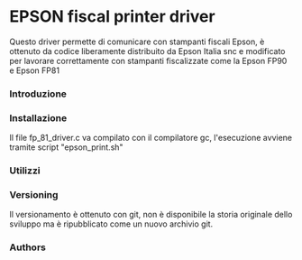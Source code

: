 # EPSON fiscal printer driver
Questo driver permette di comunicare con stampanti fiscali Epson, è ottenuto da codice liberamente distribuito da Epson Italia snc
e modificato per lavorare correttamente con stampanti fiscalizzate come la Epson FP90 e Epson FP81

### Introduzione ###

 


 
### Installazione ###

Il file fp_81_driver.c va compilato con il compilatore gc, l'esecuzione avviene tramite script "epson_print.sh"

### Utilizzi ###



### Versioning ###

Il versionamento è ottenuto con git, non è disponibile la storia originale dello sviluppo ma è ripubblicato come un nuovo archivio git.

### Authors ###

